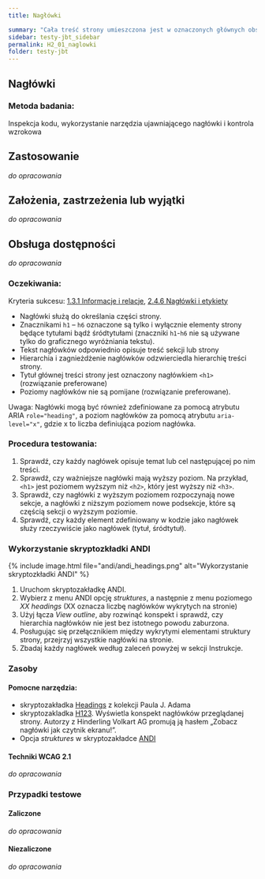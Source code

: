 ```yaml
---
title: Nagłówki

summary: "Cała treść strony umieszczona jest w oznaczonych głównych obszarach (punktach orientacyjnych)."
sidebar: testy-jbt_sidebar
permalink: H2_01_naglowki
folder: testy-jbt
---
```


## Nagłówki

### Metoda badania: 
Inspekcja kodu, wykorzystanie narzędzia ujawniającego nagłówki i kontrola wzrokowa

## Zastosowanie
_do opracowania_
## Założenia, zastrzeżenia lub wyjątki
_do opracowania_

## Obsługa dostępności
_do opracowania_

### Oczekiwania:
Kryteria sukcesu: [1.3.1 Informacje i relacje](https://wcag.lepszyweb.pl/#info-and-relationships), [2.4.6 Nagłówki i etykiety](https://wcag.lepszyweb.pl/#headings-and-labels)
-	Nagłówki służą do określania części strony.  
-	Znacznikami `h1` – `h6` oznaczone są tylko i wyłącznie elementy strony będące tytułami bądź śródtytułami (znaczniki `h1`-`h6` nie są używane tylko do graficznego wyróżniania tekstu). 
-	Tekst nagłówków odpowiednio opisuje treść sekcji lub strony  
-	Hierarchia i zagnieżdżenie nagłówków odzwierciedla hierarchię treści strony. 
-	Tytuł głównej treści strony jest oznaczony nagłówkiem `<h1>` (rozwiązanie preferowane) 
-	Poziomy nagłówków nie są pomijane (rozwiązanie preferowane).

Uwaga: Nagłówki mogą być również zdefiniowane za pomocą atrybutu ARIA `role="heading"`, a poziom nagłówków za pomocą atrybutu `aria-level="x"`, gdzie x to liczba definiująca poziom nagłówka.  

### Procedura testowania: 
1.	Sprawdź, czy każdy nagłówek opisuje temat lub cel następującej po nim treści.
2.	Sprawdź, czy ważniejsze nagłówki mają wyższy poziom. Na przykład, `<h1>` jest poziomem wyższym niż `<h2>`, który jest wyższy niż `<h3>`.
3.	Sprawdź, czy nagłówki z wyższym poziomem rozpoczynają nowe sekcje, a nagłówki z niższym poziomem nowe podsekcje, które są częścią sekcji o wyższym poziomie.
4.	Sprawdź, czy każdy element zdefiniowany w kodzie jako nagłówek służy rzeczywiście jako nagłówek (tytuł, śródtytuł).

### Wykorzystanie skryptozkładki ANDI

{% include image.html file="andi/andi_headings.png" alt="Wykorzystanie skryptozkładki ANDI" %} 
1.	Uruchom skryptozakładkę ANDI. 
2.	Wybierz z menu ANDI opcję *struktures*, a następnie z menu poziomego *XX headings* (XX oznacza liczbę nagłówków wykrytych na stronie) 
3.	Użyj łącza *View outline*, aby rozwinąć konspekt i sprawdź, czy hierarchia nagłówków nie jest bez istotnego powodu zaburzona. 
4.	Posługując się przełącznikiem między wykrytymi elementami struktury strony, przejrzyj wszystkie nagłówki na stronie. 
5.	Zbadaj każdy nagłówek według zaleceń powyżej w sekcji Instrukcje.    
 
### Zasoby

#### Pomocne narzędzia:
-	skryptozakładka [Headings](http://pauljadam.com/bookmarklets/index.html) z kolekcji Paula J. Adama
-	skryptozakladka [H123](https://hinderlingvolkart.github.io/h123/). Wyświetla konspekt nagłówków przeglądanej strony. Autorzy z Hinderling Volkart AG  promują ją hasłem „Zobacz nagłówki jak czytnik ekranu!”.
-	Opcja *struktures* w skryptozakładce [ANDI](https://www.ssa.gov/accessibility/andi/help/install.html) 

#### Techniki WCAG 2.1
_do opracowania_

### Przypadki testowe

#### Zaliczone
_do opracowania_

#### Niezaliczone
_do opracowania_ 
